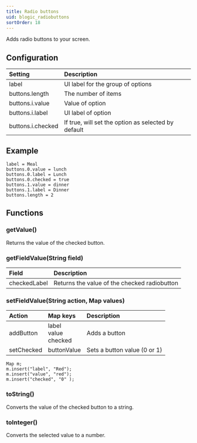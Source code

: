 ```yaml
---
title: Radio buttons
uid: blogic_radiobuttons
sortOrder: 18
---
```


Adds radio buttons to your screen.

## Configuration

| Setting           | Description                                         |
|:------------------|:----------------------------------------------------|
| label             | UI label for the group of options                   |
| buttons.length    | The number of items                                 |
| buttons.i.value   | Value of option                                     |
| buttons.i.label   | UI label of option                                  |
| buttons.i.checked | If true, will set the option as selected by default |

## Example

```crmscript
label = Meal
buttons.0.value = lunch
buttons.0.label = Lunch
buttons.0.checked = true
buttons.1.value = dinner
buttons.1.label = Dinner
buttons.length = 2
```

## Functions

### getValue()

Returns the value of the checked button.

### getFieldValue(String field)

| Field        | Description                                  |
|:-------------|:---------------------------------------------|
| checkedLabel | Returns the value of the checked radiobutton |

### setFieldValue(String action, Map values)

| Action     | Map keys                    | Description                  |
|:-----------|:----------------------------|:-----------------------------|
| addButton  | label<br/>value<br/>checked | Adds a button                |
| setChecked | buttonValue                 | Sets a button value (0 or 1) |

```crmscript
Map m;
m.insert("label", "Red");
m.insert("value", "red");
m.insert("checked", "0" );
```

### toString()

Converts the value of the checked button to a string.

### toInteger()

Converts the selected value to a number.
